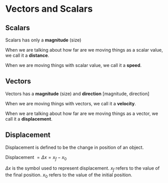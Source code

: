 # Vectors and Scalars

## Scalars

Scalars has only a **magnitude** (size)

When we are talking about how far are we moving things as a scalar value, we call it a **distance**.

When we are moving things with scalar value, we call it a **speed**.

## Vectors

Vectors has a **magnitude** (size) and **direction** [magnitude, direction]

When we are moving things with vectors, we call it a **velocity**.

When we are talking about how far are we moving things as a vector, we call it a **displacement**.

## Displacement

Displacement is defined to be the change in position of an object.

Displacement $= \Delta x = x_f - x_0$

$\Delta x$ is the symbol used to represent displacement.
$x_f$ refers to the value of the final position.
$x_0$ refers to the value of the initial position.
